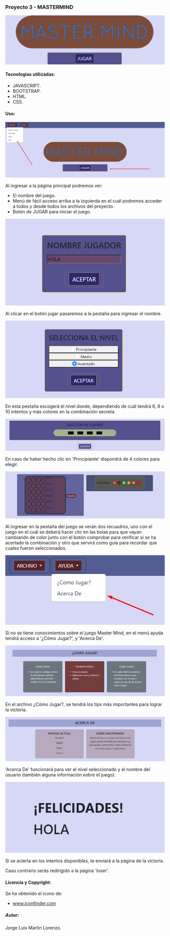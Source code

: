 ### Proyecto 3 - MASTERMIND

![name](./img/name.png)

#### Tecnologías utilizadas:

+ JAVASCRIPT.
+ BOOTSTRAP.
+ HTML.
+ CSS.

#### Uso:

![mastermind](./img/mastermind.png)

Al ingresar a la página principal podremos ver: 
+ El nombre del juego. 
+ Menú de fácil acceso arriba a la izquierda en el cuál podremos acceder a todos y desde todos los archivos del proyecto.
+ Botón de JUGAR para iniciar el juego.

![user](./img/user.png)

Al clicar en el botón jugar pasaremos a la pestaña para ingresar el nombre.

![level](./img/level.png)

En esta pestaña escogerá el nivel donde, dependiendo de cuál tendrá 6, 8 o 10 intentos y más colores en la combinación secreta.

![colors](./img/colors.png)

En caso de haber hecho clic en 'Principiante' dispondrá de 4 colores para elegir.

![game](./img/game.png)

Al ingresar en la pestaña del juego se verán dos recuadros, uno con el juego en el cuál se deberá hacer clic en las bolas para que vayan cambiando de color junto con el botón comprobar para verificar si se ha acertado la combinación y otro que servirá como guía para recordar que cuales fueron seleccionados.

![menu2](./img/menu2.png)

Si no se tiene conocimientos sobre el juego Master Mind, en el menú ayuda tendrá acceso a '¿Cómo Jugar?', y 'Acerca De'.

![howtoplay](./img/howtoplay.png)

En el archivo ¿Cómo Jugar?, se tendrá los tips más importantes para lograr la victoria.

![about](./img/about.png)

'Acerca De' funcionará para ver el nivel seleccionado y el nombre del usuario (también alguna información sobre el juego).

![winner](./img/winner.png)

Sí se acierta en los intentos disponibles, te enviará a la página de la victoria.

Caso contrario serás redirigido a la página 'loser'.

#### Licencia y Copyright:

Se ha obtenido el ícono de:

+ www.iconfinder.com

##### Autor:

Jorge Luis Martin Lorenzo.